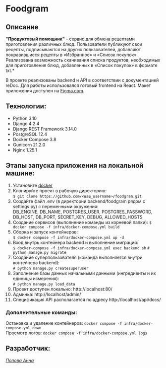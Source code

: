 # Foodgram

## Описание

**"Продуктовый помощник"** - сервис для обмена рецептами приготовления различных блюд. 
Пользователи публикуют свои рецепты, подписываются на других пользователей, 
добавляют понравившиеся рецепты в «Избранное» и «Список покупок». Реализована возможность скачивания списка продуктов, 
необходимых для приготовления блюд, добавленных в «Список покупок» в формате txt.*<br>

В проекте реализованы backend и API в соответствии с документацией reDoc. 
Для работы использовался готовый frontend на React. Макет приложения доступен на <a href="https://www.figma.com/file/HHEJ68zF1bCa7Dx8ZsGxFh/%D0%9F%D1%80%D0%BE%D0%B4%D1%83%D0%BA%D1%82%D0%BE%D0%B2%D1%8B%D0%B9-%D0%BF%D0%BE%D0%BC%D0%BE%D1%89%D0%BD%D0%B8%D0%BA-(Final)?node-id=0%3A1">Figma.com</a>.<br>

## Технологии:
- Python 3.10
- Django 4.2.4
- Django REST Framework 3.14.0
- PostgreSQL 12.4
- Docker Compose 3.8
- Gunicorn 21.2.0
- Nginx 1.25.1

## Этапы запуска приложения на локальной машине:
1. Установите <a href=https://docs.docker.com/engine/install/ubuntu/>docker</a>
2. Клонируйте проект в рабочую директорию:<br> 
```$ git clone https://github.com/<ваш_username>/foodgram.git```
3. Создайте файл .env (в директории backend/foodgram рядом с settings.py) с переменными окружения:<br> 
DB_ENGINE, DB_NAME, POSTGRES_USER, POSTGRES_PASSWORD, DB_HOST, DB_PORT, SECRET_KEY, DEBUG, ALLOWED_HOSTS<br>
4. Создание сервисов (выполнение команды из корневой папки):
```$ docker compose -f infra/docker-compose.yml build```<br>
5. Сборка и запуск контейнеров:<br>
```$ docker compose -f infra/docker-compose.yml up -d```<br>
6. Вход внутрь контейнера backend и выполнение миграций:<br>
```$ docker-compose -f infra/docker-compose.yml exec backend sh```
```# python manage.py migrate```<br>
7. Создание суперпользователя (команда выполняется внутри контейнера backend):<br>
```# python manage.py createsuperuser```<br>
8. Заполнение базы данных начальными данными (ингредиенты и их единицы измерения):<br>
```# python manage.py load_data```<br>
9. Проект доступен локально: http://localhost:80/ <br>
10. Админка: http://localhost/admin/ <br>
11. Спецификация API располагается по адресу http://localhost/api/docs/ <br>

### Дополнительные команды:<br>
Остановка и удаление контейнеров: ```docker compose -f infra/docker-compose.yml down```<br>
Просмотр логов: ```docker compose -f infra/docker-compose.yml logs```<br>

## Разработчик:
<a href="https://github.com/annrud">*Попова Анна*</a>
